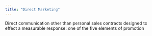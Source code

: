 ```yaml
---
title: "Direct Marketing"
---
```

Direct communication other than personal sales contracts designed to effect a measurable response: one of the five elements of promotion

